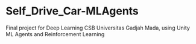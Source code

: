 # Self_Drive_Car-MLAgents
Final project for Deep Learning CSB Universitas Gadjah Mada, using Unity ML Agents and Reinforcement Learning
